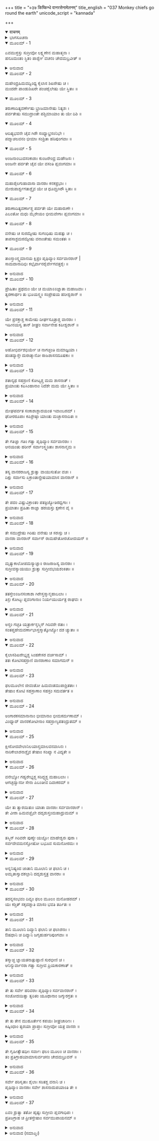 +++
title = "०३७ किष्किन्धे वानरसेनामेलनम्"
title_english = "037 Monkey chiefs go round the earth"
unicode_script = "kannada"

+++
<details open><summary>वाचनम्</summary>

<div class="audioEmbed"  caption="श्रीराम-हरिसीताराममूर्ति-घनपाठिभ्यां वचनम्" src="https://archive.org/download/Ramayana-recitation-Sriram-harisItArAmamUrti-Ghanapaati-v2/Kanda_4/Kanda_4_KSK-037-Vanarasenaa_Aagamanam.mp3"></div>
</details>



<details><summary>ಭಾಗಸೂಚನಾ</summary>

ಸುಗ್ರೀವನು ಹನುಮಂತನಿಗೆ ವಾನರಸೈನ್ಯ ಸಂಗ್ರಹಕ್ಕಾಗಿ ಆಜ್ಞಾಪಿಸಿದುದು, ರಾಜನ ಆಜ್ಞೆಯಂತೆ ಎಲ್ಲ ವಾನರ ನಾಯಕರು ಕಿಷ್ಕಿಂಧೆಯ ಕಡೆಗೆ ಹೊರಟುದು, ವಾನರದೂತರು ಸುಗ್ರೀವನ ಬಳಿಗೆ ಬಂದು ವಾನರಸೈನ್ಯವು ಆಗಮಿಸಿದ ಸಮಾಚಾರ ತಿಳಿಸಿದುದು
</details>

<details open><summary>ಮೂಲಮ್ - 1</summary>

ಏವಮುಕ್ತಸ್ತು  ಸುಗ್ರೀವೋ ಲಕ್ಷ್ಮಣೇನ ಮಹಾತ್ಮನಾ ।  
ಹನೂಮಂತಂ ಸ್ಥಿತಂ ಪಾರ್ಶ್ವೇ ವಚನಂ ಚೇದಮಬ್ರವೀತ್ ॥
</details>

<details><summary>ಅನುವಾದ</summary>

ಮಹಾತ್ಮನಾದ ಲಕ್ಷ್ಮಣನು ಹೀಗೆ ಹೇಳಿದಾಗ ಸುಗ್ರೀವನು ತನ್ನ ಬಳಿಯಲ್ಲಿ ನಿಂತಿದ್ದ ಹನುಮಂತನಲ್ಲಿ ಹೇಳಿದನ.॥1॥
</details>

<details open><summary>ಮೂಲಮ್ - 2</summary>

ಮಹೇಂದ್ರಹಿಮವದ್ವಿಂಧ್ಯ ಕೈಲಾಸ ಶಿಖರೇಷು ಚ ।  
ಮಂದರೇ ಪಾಂಡುಶಿಖರೇ ಪಂಚಶೈಲೇಷು ಯೇ ಸ್ಥಿತಾಃ ॥
</details>

<details open><summary>ಮೂಲಮ್ - 3</summary>

ತರುಣಾದಿತ್ಯವರ್ಣೇಷು ಭ್ರಾಜಮಾನೇಷು ನಿತ್ಯಶಃ ।  
ಪರ್ವತೇಷು ಸಮುದ್ರಾಂತೇ ಪಶ್ಚಿಮಾಯಾಂ ತು ಯೇ ದಿಶಿ ॥
</details>

<details open><summary>ಮೂಲಮ್ - 4</summary>

ಆದಿತ್ಯಭವನೇ ಚೈವ ಗಿರೌ ಸಂಧ್ಯಾಭ್ರಸಂನಿಭೇ ।  
ಪದ್ಮಾಚಲವನಂ ಭೀಮಾಃ ಸಂಶ್ರಿತಾ ಹರಿಪುಂಗವಾಃ ॥
</details>

<details open><summary>ಮೂಲಮ್ - 5</summary>

ಅಂಜನಾಂಬುದಸಂಕಾಶಾಃ ಕುಂಜರೇಂದ್ರ ಮಹೌಜಸಃ ।  
ಅಂಜನೇ ಪರ್ವತೇ ಚೈವ ಯೇ ವಸಂತಿ ಪ್ಲವಂಗಮಾಃ ॥
</details>

<details open><summary>ಮೂಲಮ್ - 6</summary>

ಮಹಾಶೈಲಗುಹಾವಾಸಾ ವಾನರಾಃ ಕನಕಪ್ರಭಾಃ ।  
ಮೇರುಪಾರ್ಶ್ವಗತಾಶ್ಚೈವ ಯೇ ಚ ಧೂಮ್ರಗಿರೌ ಸ್ಥಿತಾಃ ॥
</details>

<details open><summary>ಮೂಲಮ್ - 7</summary>

ತರುಣಾದಿತ್ಯವರ್ಣಾಶ್ಚ ಪರ್ವತೇ ಯೇ ಮಹಾರುಣೇ ।  
ಪಿಬಂತೋ ಮಧು ಮೈರೇಯಂ ಭೀಮವೇಗಾಃ ಪ್ಲವಂಗಮಾಃ ॥
</details>

<details open><summary>ಮೂಲಮ್ - 8</summary>

ವನೇಷು ಚ ಸುರಮ್ಯೇಷು ಸುಗಂಧಿಷು ಮಹತ್ಸು ಚ ।  
ತಾಪಸಾಶ್ರಮರಮ್ಯೇಷು ವನಾಂತೇಷು ಸಮಂತತಃ ॥
</details>

<details open><summary>ಮೂಲಮ್ - 9</summary>

ತಾಂಸ್ತಾಂಸ್ತ್ವಮಾನಯ ಕ್ಷಿಪ್ರಂ ಪೃಥಿವ್ಯಾಂ ಸರ್ವವಾನರಾನ್ |  
ಸಾಮದಾನಾದಿಭಿಃ  ಕಲ್ಪೈರ್ವಾನರೈರ್ವೇಗವತ್ತರೈಃ ॥
</details>

<details><summary>ಅನುವಾದ</summary>

ಮಹೇಂದ್ರ, ಹಿಮಮಂತ, ವಿಂಧ್ಯ, ಕೈಲಾಸ, ಶ್ವೇತ ಶಿಖರವುಳ್ಳ ಮಂದರಾಚಲ - ಈ ಐದು ಪರ್ವತಗಳಲ್ಲಿ ಇರುವ ಶ್ರೇಷ್ಠವಾನರರನ್ನು; ಪಶ್ಚಿಮ ಸಮುದ್ರತೀರದ ಪ್ರಾತಃಕಾಲದ ಸೂರ್ಯನಂತೆ ಕಾಂತಿಯುಳ್ಳ ಮತ್ತು ನಿತ್ಯ ಪ್ರಕಾಶನ ಪರ್ವತಗಳ ಮೇಲೆ ವಾಸಿಸುವ ವಾನರರನ್ನು; ಸೂರ್ಯನ ನಿವಾಸ ಸ್ಥಾನ ಹಾಗೂ ಸಂಧ್ಯಾಕಾಲದ ಮೇಘ ಸಮೂಹದಂತೆ ಅರುಣ ವರ್ಣವುಳ್ಳ ಉದಯಾಚಲ, ಅಸ್ತಾಚಲಗಳಲ್ಲಿ ಇರುವ ವಾನರರನ್ನು ಪದ್ಮಾಚಲದ ವನದಲ್ಲಿ ಇರುವ ಭಯಾನಕ ಪರಾಕ್ರಮಿ ವಾನರ ಶ್ರೇಷ್ಠರನ್ನು; ಕಾಡಿಗೆ ಮತ್ತು ಮೇಘಗಳಂತೆ ಕಪ್ಪಾಗಿರುವ, ಗಜರಾಜನಂತೆ ಮಹಾಬಲಿ ವಾನರರನ್ನು; ದೊಡ್ಡ-ದೊಡ್ಡ ಪರ್ವತಗಳ ಗುಹೆಗಳಲ್ಲಿರುವ ವಾನರರನ್ನು; ಮೇರುಪರ್ವತದ ಅಕ್ಕ-ಪಕ್ಕದಲ್ಲಿರುವ, ಸುವರ್ಣದಂತೆ ಕಾಂತಿಯುಳ್ಳ ವಾನರರನ್ನು; ಧೂಮ್ರಗಿರಿಯನ್ನು ಆಶ್ರಯಿಸಿ ಮೈರೇಯ ಮಧುಪಾನ ಮಾಡುತ್ತಾ ಮಹಾರುಣ ಪರ್ವತದಲ್ಲಿ ಪ್ರಾತಃಕಾಲದ ಸೂರ್ಯನಂತೆ ಕೆಂಪಾಗಿರುವ ವೇಗಶಾಲೀ ವಾನರರನ್ನು; ಸುಗಂಧಪೂರ್ಣ ಹಾಗೂ ತಪಸ್ವಿಗಳ ಆಶ್ರಮಗಳಿಂದ ಸುಶೋಭಿತ ದೊಡ್ಡ-ದೊಡ್ಡ ರಮಣೀಯ ವನ-ವನಾಂತರಗಳಲ್ಲಿ ಎಲ್ಲೆಡೆ ಇರುವ ವಾನರರನ್ನು; ಹೀಗೆ ಭೂಮಂಡಲದ ಎಲ್ಲ ವಾನರರನ್ನು ಶೀಘ್ರವಾಗಿ ಇಲ್ಲಿಗೆ ಬರುವಂತೆ ವ್ಯವಸ್ಥೆ ಮಾಡು. ಶಕ್ತಿಶಾಲಿ ಅತ್ಯಂತ ವೇಗವುಳ್ಳ ವಾನರರನ್ನು ಕಳಿಸು. ಅವರು ಸಾಮ, ದಾನಾದಿ ಉಪಾಯಗಳನ್ನು ಪ್ರಯೋಗಿಸಿ ಎಲ್ಲರನ್ನು ಇಲ್ಲಿಗೆ ಕರೆತರಲಿ.॥2-9॥
</details>

<details open><summary>ಮೂಲಮ್ - 10</summary>

ಪ್ರೇಷಿತಾಃ ಪ್ರಥಮಂ ಯೇ ಚ ಮಯಾಽಽಜ್ಞಾತಾ ಮಹಾಜವಾಃ ।  
ತ್ವರಣಾರ್ಥಂ ತು ಭೂಯಸ್ತ್ವಂ ಸಂಪ್ರೇಷಯ ಹರೀಶ್ವರಾನ್ ॥
</details>

<details><summary>ಅನುವಾದ</summary>

ಮೊದಲು ನನ್ನ ಆಜ್ಞೆಯಂತೆ ಕಳಿಸಿದ ಮಹಾವೇಗಶಾಲಿ ವಾನರರನ್ನು ಅವಸರಪಡಿಸಲು ನೀನು ಪುನಃ ಬೇರೆ ಶ್ರೇಷ್ಠವಾನರರನ್ನು ಕಳಿಸು.॥10॥
</details>

<details open><summary>ಮೂಲಮ್ - 11</summary>

ಯೇ ಪ್ರಸಕ್ತಾಶ್ಚ ಕಾಮೇಷು ದೀರ್ಘಸೂತ್ರಾಶ್ಚ ವಾನರಾಃ ।  
ಇಹೀನಯಸ್ವ ತಾನ್ ಶೀಘ್ರಂ ಸರ್ವಾನೇಹ  ಕಪೀಶ್ವರಾನ್ ॥
</details>

<details><summary>ಅನುವಾದ</summary>

ಕಾಮ ಭೋಗದಲ್ಲಿ ಸಿಲುಕಿರುವ ಹಾಗೂ ದೀರ್ಘಸೂತ್ರೀ (ಪ್ರತಿಯೊಂದು ಕಾರ್ಯದಲ್ಲಿ ವಿಳಂಬ ಮಾಡುವ)ಗಳಾದ ಎಲ್ಲ ಕಪೀಶ್ವರರನ್ನು ಬೇಗನೇ ಇಲ್ಲಿಗೆ ಕರೆದು ತಾ.॥11॥
</details>

<details open><summary>ಮೂಲಮ್ - 12</summary>

ಅಹೋಭಿರ್ದಶಭಿರ್ಯೇ ಚ ನಾಗಚ್ಛಂತಿ ಮಮಾಜ್ಞಯಾ ।  
ಹಂತವ್ಯಾಸ್ತೇ ದುರಾತ್ಮಾನೋ ರಾಜಶಾಸನದೂಷಕಾಃ ॥
</details>

<details><summary>ಅನುವಾದ</summary>

ನನ್ನ ಆಜ್ಞೆಯಂತೆ ಹತ್ತು ದಿನಗಳಲ್ಲಿ ಇಲ್ಲಿಗೆ ಬಾರದಿರುವವರನ್ನು, ರಾಜಾಜ್ಞೆಯನ್ನು ಕಳಂಕಿತಗೊಳಿಸುವ ಆ ದುರಾತ್ಮಾ ವಾನರರನ್ನು ಕೊಂದುಹಾಕಬೇಕು.॥12॥
</details>

<details open><summary>ಮೂಲಮ್ - 13</summary>

ಶತಾನ್ಯಥ ಸಹಸ್ರಾಣಿ ಕೋಟ್ಯಶ್ಚ ಮಮ ಶಾಸನಾತ್ ।  
ಪ್ರಯಾಂತು ಕಪಿಸಿಂಹಾನಾಂ ನಿದೆಶೇ ಮಮ ಯೇ ಸ್ಥಿತಾಃ ॥
</details>

<details><summary>ಅನುವಾದ</summary>

ನನ್ನ ಆಜ್ಞೆಗಧೀನರಾಗಿರುವ ನೂರಾರು, ಸಾವಿರಾರು, ಕೋಟ್ಯಾವಧಿ ವಾನರಸಿಂಹರು ನನ್ನ ಆದೇಶದಂತೆ ಬರಲಿ.॥13॥
</details>

<details open><summary>ಮೂಲಮ್ - 14</summary>

ಮೇಘಪರ್ವತ ಸಂಕಾಶಾಶ್ಛಾದಯಂತ ಇವಾಂಬರಮ್ ।  
ಘೋರರೂಪಾಃ ಕಪಿಶ್ರೇಷ್ಠಾ ಯಾಂತು ಮಚ್ಛಾಸನಾದಿತಃ ॥
</details>

<details><summary>ಅನುವಾದ</summary>

ಮೇಘಪರ್ವತದಂತೆ ವಿಶಾಲ ಶರೀರದಿಂದ ಆಕಾಶವನ್ನೇ ಮುಚ್ಚುವಂತೆ ಇರುವ ಘೋರರೂಪಧಾರೀ ಶ್ರೇಷ್ಠ ವಾನರರು ನನ್ನ ಆದೇಶವನ್ನು ಮನ್ನಿಸಿ ಇಲ್ಲಿಗೆ ಬರಲಿ.॥14॥
</details>

<details open><summary>ಮೂಲಮ್ - 15</summary>

ತೇ ಗತಿಜ್ಞಾ ಗತಿಂ ಗತ್ವಾ ಪೃಥಿವ್ಯಾಂ ಸರ್ವವಾನರಾಃ ।  
ಆನಯಂತು ಹರೀನ್ ಸರ್ವಾಂಸ್ತ್ವರಿತಾಃ ಶಾಸನಾನ್ಮಮ ॥
</details>

<details><summary>ಅನುವಾದ</summary>

ವಾನರರ ನಿವಾಸ ಸ್ಥಾನಗಳನ್ನು ಬಲ್ಲ ಎಲ್ಲ ವಾನರರು ತೀವ್ರಗತಿಯಿಂದ ಭೂಮಂಡಲದ ಎಲ್ಲೆಡೆ ಹೋಗಿ ನನ್ನ ಆದೇಶದಂತೆ ಆಯಾಯಾ ಸ್ಥಾನಗಳ ಸಮಸ್ತ ವಾನರರನ್ನು ಇಲ್ಲಿಗೆ ಕರೆತರಲಿ.॥15॥
</details>

<details open><summary>ಮೂಲಮ್ - 16</summary>

ತಸ್ಯ ವಾನರರಾಜಸ್ಯ ಶ್ರುತ್ವಾ ವಾಯುಸುತೋ ವಚಃ ।  
ದಿಕ್ಷು ಸರ್ವಾಸು ಏಕ್ರಾಂತಾನ್ಪ್ರೇಷಯಾಮಾಸ ವಾನರಾನ್ ॥
</details>

<details><summary>ಅನುವಾದ</summary>

ವಾನರರಾಜನ ಮಾತನ್ನು ಕೇಳಿ ವಾಯುಪುತ್ರ ಹನುಮಂತನು ಎಲ್ಲ ದಿಕ್ಕುಗಳಿಗೆ ಅನೇಕ ಪರಾಕ್ರಮಿ ವಾನರರನ್ನು ಕಳಿಸಿದನು.॥16॥
</details>

<details open><summary>ಮೂಲಮ್ - 17</summary>

ತೇ ಪದಂ ವಿಷ್ಣುವಿಕ್ರಾಂತಂ ಪತತ್ರಿಜ್ಯೋತಿರಧ್ವಗಾಃ ।  
ಪ್ರಯಾತಾಃ ಪ್ರಹಿತಾ ರಾಜ್ಞಾ ಹರಯಸ್ತು ಕ್ಷಣೇನ ವೈ ॥
</details>

<details><summary>ಅನುವಾದ</summary>

ರಾಜನ ಆಜ್ಞೆಯನ್ನು ಪಡೆದು ಆ ಎಲ್ಲ ವಾನರರು ಕೂಡಲೇ ಆಕಾಶದಲ್ಲಿ ಪಕ್ಷಿಗಳ ಮತ್ತು ನಕ್ಷತ್ರಗಳ ಮಾರ್ಗದಿಂದ ಹೊರಟರು.॥17॥
</details>

<details open><summary>ಮೂಲಮ್ - 18</summary>

ತೇ ಸಮುದ್ರೇಷು ಗಿರಿಷು ವನೇಷು ಚ ಸರಃಸ್ಸು ಚ ।  
ವಾನರಾ ವಾನರಾನ್ ಸರ್ವಾನ್ ರಾಮಹೇತೋರಚೋದಯನ್ ॥
</details>

<details><summary>ಅನುವಾದ</summary>

ಆ ವಾನರರು ಸಮುದ್ರತೀರಗಳಲ್ಲಿ, ಪರ್ವತಗಳಲ್ಲಿ, ಅರಣ್ಯಗಳಲ್ಲಿ, ನದಿ-ಸರೋವರಗಳ ತಟದಲ್ಲಿ ಇರುವ ಸಮಸ್ತ ವಾನರವೀರರಿಗೆ ಶ್ರೀರಾಮಚಂದ್ರನ ಕಾರ್ಯ ಮಾಡಲು ಹೊರಡುವಂತೆ ತಿಳಿಸಿದರು.॥18॥
</details>

<details open><summary>ಮೂಲಮ್ - 19</summary>

ಮೃತ್ಯುಕಾಲೋಪಮಸ್ಯಾಜ್ಞಾಂ ರಾಜರಾಜಸ್ಯ ವಾನರಾಃ ।  
ಸುಗ್ರೀವಸ್ಯಾಯಯುಃ ಶ್ರುತ್ವಾ ಸುಗ್ರೀವಭಯಶಂಕಿತಾಃ ॥
</details>

<details><summary>ಅನುವಾದ</summary>

ಮೃತ್ಯು ಮತ್ತು ಕಾಲದಂತೆ ಭಯಾನಕ ದಂಡ ವಿಧಿಸುವ ತಮ್ಮ ಸಾಮ್ರಾಟ ಸುಗ್ರೀವನ ಆದೇಶವನ್ನು ಕೇಳಿ ಆ ಎಲ್ಲ ವಾನರರು ಅವನ ಭಯದಿಂದ ನಡುಗಿಹೋದರು ಹಾಗೂ ಕೂಡಲೇ ಕಿಷ್ಕಿಂಧೆಯ ಕಡೆಗೆ ಹೊರಟರು.॥19॥
</details>

<details open><summary>ಮೂಲಮ್ - 20</summary>

ತತಸ್ತೇಂಽಜನಸಂಕಾಶಾ  ಗಿರೇಸ್ತಸ್ಮಾನ್ಮಹಾಬಲಾಃ ।  
ತಿಸ್ರಃ ಕೋಟ್ಯಃ ಪ್ಲವಂಗಾನಾಂ ನಿರ್ಯಯುರ್ಯತ್ರ ರಾಘವಃ ॥
</details>

<details><summary>ಅನುವಾದ</summary>

ಅನಂತರ ಕಾಡಿಗೆಯ ಬೆಟ್ಟದಂತೆ ಕಪ್ಪಾಗಿರುವ, ಮಹಾಬಲಿಷ್ಠರಾದ ಮೂರು ಕೋಟಿ ವಾನರರು ಶ್ರೀರಘುನಾಥನು ವಿರಾಜಿಸುತ್ತಿದ್ದಲ್ಲಿಗೆ ಹೋಗಲು ಹೊರಟರು.॥20॥
</details>

<details open><summary>ಮೂಲಮ್ - 21</summary>

ಅಸ್ತಂ ಗಚ್ಛತಿ ಯತ್ರಾರ್ಕಸ್ತಸ್ಮಿನ್ ಗಿರಿವರೇ ರತಾಃ ।  
ಸಂತಪ್ತಹೇಮವರ್ಣಾಭಾಸ್ತಸ್ಮಾತ್ಕೋಟ್ಯೋ ದಶ ಚ್ಯುತಾಃ ॥
</details>

<details><summary>ಅನುವಾದ</summary>

ಕಾದ ಚಿನ್ನದಂತೆ ಕಾಂತಿಯುಳ್ಳ ಸೂರ್ಯನ ಆಸ್ತಾಚಲದಲ್ಲಿ ಇರುವ ಹತ್ತುಕೋಟಿ ವಾನರರು ಕಿಷ್ಕಿಂಧೆಗೆ ಹೊರಟರು.॥21॥
</details>

<details open><summary>ಮೂಲಮ್ - 22</summary>

ಕೈಲಾಸಶಿಖರೇಭ್ಯಶ್ಚ ಸಿಂಹಕೇಸರ ವರ್ಚಸಾಮ್ ।  
ತತಃ ಕೋಟಿಸಹಸ್ರಾಣಿ ವಾನರಾಣಾಂ ಸಮಾಗಮನ್ ॥
</details>

<details><summary>ಅನುವಾದ</summary>

ಸಿಂಹದಂತೆ ಕೇಸರವುಳ್ಳ ಶ್ವೇತಕಾಂತಿಯ ಒಂದು ಸಾವಿರ ಕೋಟಿ ವಾನರರು ಕೈಲಾಸ ಶಿಖರಗಳಿಂದ ಆಗಮಿಸಿದರು.॥22॥
</details>

<details open><summary>ಮೂಲಮ್ - 23</summary>

ಫಲಮೂಲೇನ ಜೀವಂತೋ ಹಿಮವಂತಮುಪಾಶ್ರಿತತಾಃ ।  
ತೇಷಾಂ ಕೋಟಿ ಸಹಸ್ರಾಣಾಂ ಸಹಸ್ರಂ ಸಮವರ್ತತ ॥
</details>

<details><summary>ಅನುವಾದ</summary>

ಫಲ-ಮೂಲಾದಿಗಳಿಂದಲೇ ಜೀವಿಸುತ್ತಿದ್ದ ಸಾವಿರ-ಸಾವಿರ ಕೋಟಿ ವಾನರರು ಹಿಮವತ್ಪರ್ವತದಿಂದ ಆಗಮಿಸಿದರು.॥23॥
</details>

<details open><summary>ಮೂಲಮ್ - 24</summary>

ಅಂಗಾರಕಸಮಾನಾನಾಂ ಭೀಮಾನಾಂ ಭೀಮಕರ್ಮಣಾಮ್ ।  
ವಿಂಧ್ಯಾದ್ ವಾನರಕೋಟೀನಾಂ ಸಹಸ್ರಾಣ್ಯಪತಂದ್ರುತಮ್ ॥
</details>

<details><summary>ಅನುವಾದ</summary>

ಅಂಗಾರಕನಿಗೆ ಸಮಾನರಾಗಿದ್ದ ಭಯಂಕರರಾದ, ಭಯಂಕರ ಕರ್ಮರಾದ ಒಂದು ಸಾವಿರ ಕೋಟಿ ವಾನರರು ವಿಂಧ್ಯಪರ್ವತದಿಂದ ವೇಗವಾಗಿ ಕಿಷ್ಕಿಂಧೆಗೆ ಆಗಮಿಸಿದರು.॥24॥
</details>

<details open><summary>ಮೂಲಮ್ - 25</summary>

ಕ್ಷೀರೋದವೇಲಾನಿಲಯಾಸ್ತಮಾಲವನವಾಸಿನಃ ।  
ನಾರಿಕೇಲಾಶನಾಶ್ಚೈವ ತೇಷಾಂ ಸಂಖ್ಯಾ ನ ವಿದ್ಯತೇ ॥
</details>

<details><summary>ಅನುವಾದ</summary>

ಕ್ಷೀರಸಾಗರ ತೀರದಲ್ಲಿ ಮತ್ತು ತಮಾಲವನದಲ್ಲಿ ತೆಂಗಿನಕಾಯಿ ತಿಂದು ಇರುವ ಗಣನೆಯಿಲ್ಲದ ಅಸಂಖ್ಯ ವಾನರರು ಬಂದರು.॥25॥
</details>

<details open><summary>ಮೂಲಮ್ - 26</summary>

ವನೇಭ್ಯೋ ಗಹ್ವರೇಭ್ಯಶ್ಚ ಸರಿದ್ಭ್ಯಶ್ಚ ಮಹಾಬಲಾಃ ।  
ಆಗಚ್ಛದ್ವಾನರೀ ಸೇನಾ ಪಿಬಂತೀವ ದಿವಾಕರಮ್ ॥
</details>

<details><summary>ಅನುವಾದ</summary>

ವನಗಳಿಂದ, ಗುಹೆಗಳಿಂದ, ನದಿ ತೀರಗಳಿಂದ ಅಸಂಖ್ಯ ಮಹಾಬಲೀ ವಾನರರು ಒಂದೆಡೆ ಸೇರಿದರು. ವಾನರರ ಆ ಸೈನ್ಯವು ಸೂರ್ಯನನ್ನೇ ಮುಚ್ಚಿ ಬಿಡುವಂತೆ ಅನಿಸುತ್ತಿತ್ತು.॥26॥
</details>

<details open><summary>ಮೂಲಮ್ - 27</summary>

ಯೇ ತು ತ್ವಾರಯಿತುಂ ಯಾತಾ ವಾನರಾಃ ಸರ್ವವಾನರಾನ್ ।  
ತೇ ವೀರಾ ಹಿಮವಚ್ಛೈಲೇ ದದೃಶುಸ್ತಂಮಹಾದ್ರುಮಮ್ ॥
</details>

<details><summary>ಅನುವಾದ</summary>

ಸಮಸ್ತ ವಾನರರು ಶೀಘ್ರವಾಗಿ ಬರುವಂತೆ ಪ್ರೇರೇಪಿಸಲು ಕಿಷ್ಕಿಂಧೆಯಿಂದ ಎರಡನೆ ಬಾರಿ ಕಳಿಸಿದ ಆ ವಾನರ ವೀರರು ಹಿಮಾಲಯ ಪರ್ವತದಲ್ಲಿ ಭಗವಾನ್ ಶಂಕರನ ಯಜ್ಞಸ್ಥಾನ ದಲ್ಲಿದ್ದ ಪ್ರಸಿದ್ಧ ವಿಶಾಲ ವೃಕ್ಷವನ್ನು ನೋಡಿದರು.॥27॥
</details>

<details open><summary>ಮೂಲಮ್ - 28</summary>

ತಸ್ಮಿನ್ ಗಿರಿವರೇ ಪುಣ್ಯೇ ಯಜ್ಞೋ ಮಾಹೇಶ್ವರಃ ಪುರಾ ।  
ಸರ್ವದೇವಮನಸ್ತೋಷೋ ಬಭೂವ ಸುಮನೋರಮಃ ॥
</details>

<details><summary>ಅನುವಾದ</summary>

ಆ ಪವಿತ್ರ, ಶ್ರೇಷ್ಠ ಪರ್ವತದಲ್ಲಿ ಹಿಂದೊಮ್ಮೆ ಸಂಪೂರ್ಣ ದೇವತೆಗಳಿಗೆ ಮನಸ್ಸಂತೋಷಪಡಿಸುವ ಅತ್ಯಂತ ಮನೋರಮವಾದ ಭಗವಾನ್ ಶಂಕರನ ಯಜ್ಞವು ನಡೆದಿತ್ತು.॥28॥
</details>

<details open><summary>ಮೂಲಮ್ - 29</summary>

ಅನ್ನನಿಷ್ಯಂದ ಜಾತಾನಿ ಮೂಲಾನಿ ಚ ಫಲಾನಿ ಚ ।  
ಅಮೃತಾಸ್ವಾದಕಲ್ಪಾನಿ ದದೃಶುಸ್ತತ್ರ ವಾನರಾಃ ॥
</details>

<details><summary>ಅನುವಾದ</summary>

ಆ ಪರ್ವತದಲ್ಲಿ ಪಾಯಸಾನ್ನ, ತುಪ್ಪ ಮೊದಲಾದ ಹೋಮ ದ್ರವ್ಯದ ಸ್ರಾವವಾಗಿತ್ತು, ಅದರಿಂದ ಅಲ್ಲಿ ಅಮೃತದಂತಹ ರುಚಿಕರ ಫಲ-ಮೂಲಗಳು ಉತ್ಪನ್ನವಾಗಿದ್ದವು. ಆ ಫಲಗಳನ್ನು ವಾನರರು ನೋಡಿದರು.॥29॥
</details>

<details open><summary>ಮೂಲಮ್ - 30</summary>

ತದನ್ನಸಂಭವಂ ದಿವ್ಯಂ ಫಲಂ ಮೂಲಂ ಮನೋಹರಮ್ ।  
ಯಃ ಕಶ್ಚಿತ್ ಸಕೃದಶ್ನಾತಿ ಮಾಸಂ ಭವತಿ ತರ್ಪಿತಃ ॥
</details>

<details><summary>ಅನುವಾದ</summary>

ಮೇಲೆ ಹೇಳಿದ ಅನ್ನದಿಂದ ಉತ್ಪನ್ನವಾದ ಆ ದಿವ್ಯ, ಮನೋಹರ ಫಲ-ಮೂಲಗಳನ್ನು ಒಮ್ಮೆ ತಿಂದವನು ಒಂದು ತಿಂಗಳಿನವರೆಗೆ ತೃಪ್ತನಾಗಿ ಇರುತ್ತಾನೆ.॥30॥
</details>

<details open><summary>ಮೂಲಮ್ - 31</summary>

ತಾನಿ ಮೂಲಾನಿ ದಿವ್ಯಾನಿ ಫಲಾನಿ ಚ ಫಲಾಶನಾಃ ।  
ಔಷಧಾನಿ ಚ ದಿವ್ಯಾನಿ ಜಗೃಹುರ್ಹರಿಪುಂಗವಾಃ ॥
</details>

<details><summary>ಅನುವಾದ</summary>

ಫಲಗಳನ್ನೇ ತಿನ್ನುವ ಆ ವಾನರಶ್ರೇಷ್ಠರು ಆ ದಿವ್ಯ ಫಲ-ಮೂಲಗಳನ್ನು ಮತ್ತು ದಿವ್ಯ ಔಷಧಿಗಳನ್ನು ತಮ್ಮೊಂದಿಗೆ ಒಯ್ದರು.॥31॥
</details>

<details open><summary>ಮೂಲಮ್ - 32</summary>

ತಸ್ಮಾಚ್ಚ ಜ್ಞಾಯತನಾತ್ಪುಷ್ಪಾಣಿ ಸುರಭೀಣಿ ಚ ।  
ಆನಿನ್ಯುರ್ವಾನರಾ ಗತ್ವಾ ಸುಗ್ರೀವ ಪ್ರಿಯಕಾರಣಾತ್ ॥
</details>

<details><summary>ಅನುವಾದ</summary>

ಅಲ್ಲಿಗೆ ಹೋಗಿ ಎಲ್ಲ ವಾನರರು ಆ ಯಜ್ಞಮಂಟಪದಿಂದ ಸುಗ್ರೀವನ ಪ್ರೀತಿಗಾಗಿ ಸುಗಂಧಿತ ಪುಷ್ಪಗಳನ್ನು ತಂದರು.॥32॥
</details>

<details open><summary>ಮೂಲಮ್ - 33</summary>

ತೇ ತು ಸರ್ವೇ ಹರಿವರಾಃ ಪೃಥಿವ್ಯಾಂ ಸರ್ವವಾನರಾನ್ ।  
ಸಂಚೋದಯಿತ್ವಾ ತ್ವರಿತಂ ಯೂಥಾನಾಂ ಜಗ್ಮುರಗ್ರತಃ ॥
</details>

<details><summary>ಅನುವಾದ</summary>

ಆ ಸಮಸ್ತ ಶ್ರೇಷ್ಠ ವಾನರರು ಭೂಮಂಡಲ ಸಂಪೂರ್ಣ ವಾನರರಿಗೆ ಕೂಡಲೇ ಹೊರಡುವಂತೆ ಆದೇಶಿಸಿ, ಅವರ ತುಕುಡಿಗಳು ತಲುಪುವ ಮೊದಲೇ ಸುಗ್ರೀವನ ಬಳಿಗೆ ಬಂದರು.॥33॥
</details>

<details open><summary>ಮೂಲಮ್ - 34</summary>

ತೇ ತು ತೇನ ಮುಹೂರ್ತೇನ ಕಪಯಃ ಶೀಘ್ರಚಾರಿಣಃ ।  
ಕಿಷ್ಕಿಂಧಾಂ ತ್ವರಯಾ ಪ್ರಾಪ್ತಾಃ ಸುಗ್ರೀವೋ ಯತ್ರ ವಾನರಃ ॥
</details>

<details><summary>ಅನುವಾದ</summary>

ಆ ಶೀಘ್ರಗಾಮಿ ವಾನರರು ಅದೇ ಮುಹೂರ್ತದಲ್ಲಿ ಹೊರಟು ಬಹಳ ಅವಸರದಿಂದ ಕಿಷ್ಕಿಂಧೆಗೆ ಹೋಗಿ ವಾನರರಾಜ ಸುಗ್ರೀವನಿದ್ದಲ್ಲಿಗೆ ತಲುಪಿದರು.॥34॥
</details>

<details open><summary>ಮೂಲಮ್ - 35</summary>

ತೇ ಗೃಹೀತ್ವೌಷಧೀಃ ಸರ್ವಾಃ ಫಲಂ ಮೂಲಂ ಚ ವಾನರಾಃ ।  
ತಂ ಪ್ರತಿಗ್ರಾಹಯಾಮಾಸುರ್ವಚನಂ  ಚೇದಮಬ್ರುವನ್ ॥
</details>

<details><summary>ಅನುವಾದ</summary>

ಆ ಸಂಪೂರ್ಣ ಔಷಧಿಗಳನ್ನು, ಫಲ-ಮೂಲಗಳನ್ನು ಎತ್ತಿಕೊಂಡ ವಾನರರು ಸುಗ್ರೀವನ ಸೇವೆಯಲ್ಲಿ ಅರ್ಪಿಸಿ, ಇಂತೆಂದರು.॥35॥
</details>

<details open><summary>ಮೂಲಮ್ - 36</summary>

ಸರ್ವೇ ಪರಿಸೃತಾಃ ಶೈಲಾಃ ಸರಿತಶ್ಚ ವನಾನಿ ಚ ।  
ಪೃಥಿವ್ಯಾಂ ವಾನರಾಃ ಸರ್ವೇ ಶಾಸನಾದುಪಯಾಂತಿ ತೇ ॥
</details>

<details><summary>ಅನುವಾದ</summary>

ಮಹಾರಾಜಾ! ನಾವು ಎಲ್ಲ ಪರ್ವತ, ನದೀ, ವನಗಳನ್ನು ಸುತ್ತಾಡಿ ಬಂದೆವು. ಭೂಮಂಡಲದ ಸಮಸ್ತ ವಾನರರು ನಿಮ್ಮ ಆಜ್ಞೆಯಂತೆ ಇಲ್ಲಿಗೆ ಬರುತ್ತಿದ್ದಾರೆ.॥36॥
</details>

<details open><summary>ಮೂಲಮ್ - 37</summary>

ಏವಂ ಶ್ರುತ್ವಾ ತತೋ ಹೃಷ್ಟಃ ಸುಗ್ರೀವಃ ಪ್ಲವಗಾಧಿಪಃ ।  
ಪ್ರತಿಜಗ್ರಾಹ ಚ ಪ್ರೀತಸ್ತೇಷಾಂ ಸರ್ವಮುಪಾಯನಮ್ ॥
</details>

<details><summary>ಅನುವಾದ</summary>

ಇದನ್ನು ಕೇಳಿ ಸುಗ್ರೀವನಿಗೆ ಬಹಳ ಸಂತೋಷವಾಯಿತು. ಅವರಿತ್ತ ಎಲ್ಲ ಕಾಣಿಕೆಯನ್ನು ಸ್ವೀಕರಿಸಿದನು.॥37॥
</details>

<details><summary>ಅನುವಾದ (ಸಮಾಪ್ತಿಃ)</summary>

ಶ್ರೀ ವಾಲ್ಮೀಕಿವಿರಚಿತ ಆರ್ಷರಾಮಾಯಣ ಆದಿಕಾವ್ಯದ ಕಿಷ್ಕಿಂಧಾಕಾಂಡದ ಮೂವತ್ತೇಳನೆಯ ಸರ್ಗ ಸಂಪೂರ್ಣವಾಯಿತು.॥37॥
</details>
